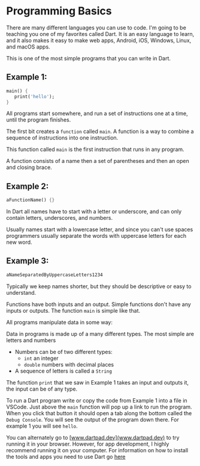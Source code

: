 # Programming Basics

There are many different languages you can use to code. I'm going to be teaching you one of my favorites called Dart. It is an easy language to learn, and it also makes it easy to make web apps, Android, iOS, Windows, Linux, and macOS apps.

This is one of the most simple programs that you can write in Dart.

## Example 1:
```dart
main() {
   print('hello');
}
```
All programs start somewhere, and run a set of instructions one at a time, until the program finishes.

The first bit creates a `function` called `main`.
A function is a way to combine a sequence of instructions into one instruction.

This function called `main` is the first instruction that runs in any program.

A function consists of a name then a set of parentheses and then an open and closing brace.

## Example 2:
```dart
aFunctionName() {}
```

In Dart all names have to start with a letter or underscore, and can only contain letters, underscores, and numbers.

Usually names start with a lowercase letter, and since you can't use spaces programmers usually separate the words with uppercase letters for each new word.

## Example 3:
```dart
aNameSeparatedByUppercaseLetters1234
```

Typically we keep names shorter, but they should be descriptive or easy to understand.

Functions have both inputs and an output. Simple functions don't have any inputs or outputs.
The function `main` is simple like that.

All programs manipulate data in some way:

Data in programs is made up of a many different types.
The most simple are letters and numbers

* Numbers can be of two different types:
   * `int` an integer 
   * `double` numbers with decimal places
* A sequence of letters is called a `String`
   
The function `print` that we saw in Example 1 takes an input and outputs it, the input can be of any type.

To run a Dart program write or copy the code from Example 1 into a file in VSCode. Just above the `main` function will pop up a link to run the program. When you click that button it should open a tab along the bottom called the `Debug Console`. You will see the output of the program down there. For example 1 you will see `hello`.


You can alternately go to [www.dartpad.dev](www.dartpad.dev) to try running it in your browser. However,
for app development, I highly recommend running it on your computer.
For information on how to install the tools and apps you need to use Dart go [here](INSTALL.md)

